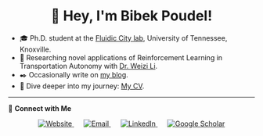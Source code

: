 <h1 align="center">👋 Hey, I'm Bibek Poudel!</h1>

- 🎓 Ph.D. student at the [Fluidic City lab](), University of Tennessee, Knoxville.
- 🚀 Researching novel applications of Reinforcement Learning in Transportation Autonomy with [Dr. Weizi Li](https://weizi-li.github.io).
- ✒️ Occasionally write on [my blog](https://poudel-bibek.github.io/archives/).
- 📄 Dive deeper into my journey: [My CV](https://nbviewer.org/github/poudel-bibek/poudel-bibek.github.io/blob/main/data/others/Bibek_Poudel.pdf).

---
💬 **Connect with Me**

<p align="center">
  <a href="https://poudel-bibek.github.io/" style="margin-right: 20px;">
    <img src="https://icons8.com/icon/VJz2Ob51dvZJ/website" alt="Website">
  </a>
  <a href="mailto:bibek@email.com" style="margin-right: 20px;">
    <img src="https://img.icons8.com/fluent/48/000000/email.png" alt="Email">
  </a>
  <a href="https://www.linkedin.com/in/poudel-bibek/" style="margin-right: 20px;">
    <img src="https://img.icons8.com/fluent/48/000000/linkedin.png" alt="LinkedIn">
  </a>
  <a href="https://scholar.google.com/citations?user=YOUR_USER_ID">
    <img src="https://img.icons8.com/color/48/000000/google-scholar.png" alt="Google Scholar">
  </a>
</p>


